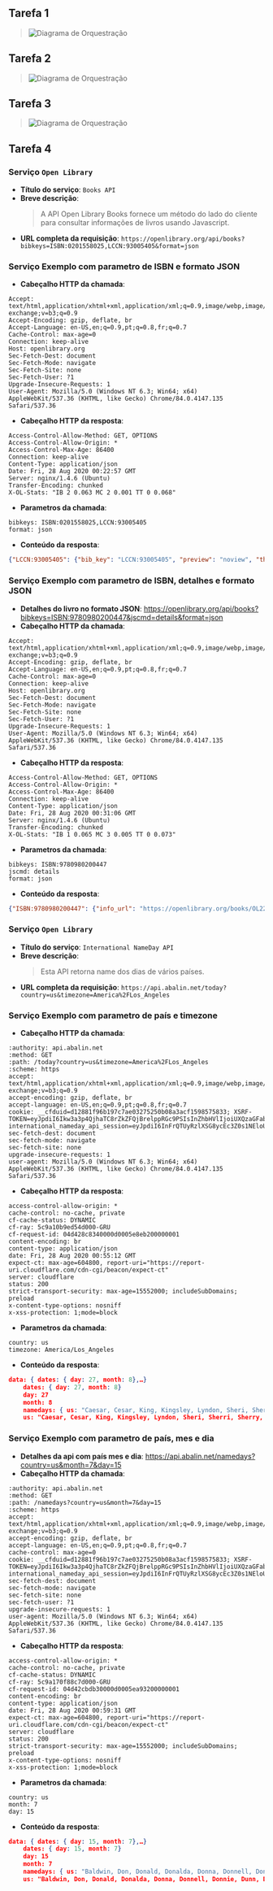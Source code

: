## Tarefa 1
> ![Diagrama de Orquestração](images/componentizacao-negocio.png)

## Tarefa 2
> ![Diagrama de Orquestração](images/componentizacao-tecnico-view.png)

## Tarefa 3
> ![Diagrama de Orquestração](images/componentizacao-tecnico-model.png)

## Tarefa 4

### Serviço `Open Library`
* **Título do serviço**: `Books API`
* **Breve descrição**:
  > A API Open Library Books fornece um método do lado do cliente para consultar informações de livros usando Javascript.
* **URL completa da requisição**: `https://openlibrary.org/api/books?bibkeys=ISBN:0201558025,LCCN:93005405&format=json`

### Serviço Exemplo com parametro de ISBN e formato JSON
* **Cabeçalho HTTP da chamada**:
~~~http
Accept: text/html,application/xhtml+xml,application/xml;q=0.9,image/webp,image/apng,*/*;q=0.8,application/signed-exchange;v=b3;q=0.9
Accept-Encoding: gzip, deflate, br
Accept-Language: en-US,en;q=0.9,pt;q=0.8,fr;q=0.7
Cache-Control: max-age=0
Connection: keep-alive
Host: openlibrary.org
Sec-Fetch-Dest: document
Sec-Fetch-Mode: navigate
Sec-Fetch-Site: none
Sec-Fetch-User: ?1
Upgrade-Insecure-Requests: 1
User-Agent: Mozilla/5.0 (Windows NT 6.3; Win64; x64) AppleWebKit/537.36 (KHTML, like Gecko) Chrome/84.0.4147.135 Safari/537.36
~~~
* **Cabeçalho HTTP da resposta**:
~~~http
Access-Control-Allow-Method: GET, OPTIONS
Access-Control-Allow-Origin: *
Access-Control-Max-Age: 86400
Connection: keep-alive
Content-Type: application/json
Date: Fri, 28 Aug 2020 00:22:57 GMT
Server: nginx/1.4.6 (Ubuntu)
Transfer-Encoding: chunked
X-OL-Stats: "IB 2 0.063 MC 2 0.001 TT 0 0.068"
~~~
* **Parametros da chamada**:
~~~http
bibkeys: ISBN:0201558025,LCCN:93005405
format: json
~~~
* **Conteúdo da resposta**:
~~~json
{"LCCN:93005405": {"bib_key": "LCCN:93005405", "preview": "noview", "thumbnail_url": "https://covers.openlibrary.org/b/id/240726-S.jpg", "preview_url": "https://openlibrary.org/books/OL1397864M/Zen_speaks", "info_url": "https://openlibrary.org/books/OL1397864M/Zen_speaks"}, "ISBN:0201558025": {"bib_key": "ISBN:0201558025", "preview": "restricted", "thumbnail_url": "https://covers.openlibrary.org/b/id/135182-S.jpg", "preview_url": "https://archive.org/details/concretemathemat00grah_444", "info_url": "https://openlibrary.org/books/OL1429049M/Concrete_mathematics"}}
~~~
### Serviço Exemplo com parametro de ISBN, detalhes e formato JSON
* **Detalhes do livro no formato JSON**:
https://openlibrary.org/api/books?bibkeys=ISBN:9780980200447&jscmd=details&format=json
* **Cabeçalho HTTP da chamada**:
~~~http
Accept: text/html,application/xhtml+xml,application/xml;q=0.9,image/webp,image/apng,*/*;q=0.8,application/signed-exchange;v=b3;q=0.9
Accept-Encoding: gzip, deflate, br
Accept-Language: en-US,en;q=0.9,pt;q=0.8,fr;q=0.7
Cache-Control: max-age=0
Connection: keep-alive
Host: openlibrary.org
Sec-Fetch-Dest: document
Sec-Fetch-Mode: navigate
Sec-Fetch-Site: none
Sec-Fetch-User: ?1
Upgrade-Insecure-Requests: 1
User-Agent: Mozilla/5.0 (Windows NT 6.3; Win64; x64) AppleWebKit/537.36 (KHTML, like Gecko) Chrome/84.0.4147.135 Safari/537.36
~~~
* **Cabeçalho HTTP da resposta**:
~~~http
Access-Control-Allow-Method: GET, OPTIONS
Access-Control-Allow-Origin: *
Access-Control-Max-Age: 86400
Connection: keep-alive
Content-Type: application/json
Date: Fri, 28 Aug 2020 00:31:06 GMT
Server: nginx/1.4.6 (Ubuntu)
Transfer-Encoding: chunked
X-OL-Stats: "IB 1 0.065 MC 3 0.005 TT 0 0.073"
~~~
* **Parametros da chamada**:
~~~http
bibkeys: ISBN:9780980200447
jscmd: details
format: json
~~~
* **Conteúdo da resposta**:
~~~json
{"ISBN:9780980200447": {"info_url": "https://openlibrary.org/books/OL22853304M/Slow_reading", "bib_key": "ISBN:9780980200447", "preview_url": "https://archive.org/details/slowreading00mied", "thumbnail_url": "https://covers.openlibrary.org/b/id/5546156-S.jpg", "details": {"number_of_pages": 92, "table_of_contents": [{"level": 0, "label": "", "pagenum": "", "title": "The personal nature of slow reading"}, {"level": 0, "label": "", "pagenum": "", "title": "Slow reading in an information ecology"}, {"level": 0, "label": "", "pagenum": "", "title": "The slow movement and slow reading"}, {"level": 0, "label": "", "pagenum": "", "title": "The psychology of slow reading"}, {"level": 0, "label": "", "pagenum": "", "title": "The practice of slow reading."}], "contributors": [{"role": "Cover Photographs", "name": "C. Ekholm"}], "isbn_10": ["1936117363"], "covers": [5546156], "lc_classifications": ["Z1003 .M58 2009"], "latest_revision": 22, "ocaid": "slowreading00mied", "weight": "1 grams", "source_records": ["marc:marc_loc_updates/v37.i01.records.utf8:4714764:907", "marc:marc_loc_updates/v37.i24.records.utf8:7913973:914", "marc:marc_loc_updates/v37.i30.records.utf8:11406606:914", "ia:slowreading00mied", "marc:marc_openlibraries_sanfranciscopubliclibrary/sfpl_chq_2018_12_24_run04.mrc:135742902:2094"], "title": "Slow reading", "languages": [{"key": "/languages/eng"}], "subjects": ["Books and reading", "Reading"], "publish_country": "mnu", "by_statement": "by John Miedema.", "oclc_numbers": ["297222669"], "type": {"key": "/type/edition"}, "physical_dimensions": "7.81 x 5.06 x 1 inches", "revision": 22, "publishers": ["Litwin Books"], "description": "\"A study of voluntary slow reading from diverse angles\"--Provided by publisher.", "physical_format": "Paperback", "last_modified": {"type": "/type/datetime", "value": "2019-07-16T22:44:09.608703"}, "key": "/books/OL22853304M", "authors": [{"name": "John Miedema", "key": "/authors/OL6548935A"}], "publish_places": ["Duluth, Minn"], "pagination": "80p.", "classifications": {}, "created": {"type": "/type/datetime", "value": "2009-01-07T22:16:11.381678"}, "lccn": ["2008054742"], "notes": "Includes bibliographical references and index.", "identifiers": {"amazon": ["098020044X"], "google": ["4LQU1YwhY6kC"], "goodreads": ["6383507"], "librarything": ["8071257"]}, "isbn_13": ["9780980200447", "9781936117369"], "dewey_decimal_class": ["028/.9"], "local_id": ["urn:sfpl:31223095026424"], "publish_date": "March 2009", "works": [{"key": "/works/OL13694821W"}]}, "preview": "borrow"}}
~~~

### Serviço `Open Library`
* **Título do serviço**: `International NameDay API
`
* **Breve descrição**:
  > Esta API retorna name dos dias de vários países.
* **URL completa da requisição**: `https://api.abalin.net/today?country=us&timezone=America%2FLos_Angeles`

### Serviço Exemplo com parametro de país e timezone
* **Cabeçalho HTTP da chamada**:
~~~http
:authority: api.abalin.net
:method: GET
:path: /today?country=us&timezone=America%2FLos_Angeles
:scheme: https
accept: text/html,application/xhtml+xml,application/xml;q=0.9,image/webp,image/apng,*/*;q=0.8,application/signed-exchange;v=b3;q=0.9
accept-encoding: gzip, deflate, br
accept-language: en-US,en;q=0.9,pt;q=0.8,fr;q=0.7
cookie: __cfduid=d12881f96b197c7ae03275250b08a3acf1598575833; XSRF-TOKEN=eyJpdiI6Ikw3a3p4QjhaTC8rZkZFQjBrelppRGc9PSIsInZhbHVlIjoiUXQzaGFabGlrd1FCR3M5OS9ObWdMSDZTRlRjR3NKVFZNRWRmQkIwckhZYjV6RGpudWxOdjZ5ek1vaHVPN2ZLS2pqQzJBQkhFcXhwZnlONkxTK1B6SlFCcHlmdDZkWWNiTHBmSkN5c1U5a1Q4SjhKRkxWQS9RWkpTQ0ZsWThrVksiLCJtYWMiOiI5MDdjMDBiYjI5NzJlM2M4NTIzNDQwY2QwMWUwODU0OGRiMzAyMjgwYWFhYjNmMGRiZDczZjIxNWE2ODg3YTI4In0%3D; international_nameday_api_session=eyJpdiI6InFrQTUyRzlXSG8ycEc3Z0s1NEloUnc9PSIsInZhbHVlIjoid1hBSzIxZUxyNE54b1ZkaWM1ZURGeC9wNkxScWltME52Vll2Q1hxL0RQRlYxVWlWc0dBdG1SN2Y3S0RKMFNwckZMZ0Vobnc5QXRuUTJLdTE5Z0NsMkVCWUdNWUNIYWk1ekJ5N2U0L29VQ3dTUUNIVWpGeE9kWUlHZzlYTHVpM2wiLCJtYWMiOiI0YWM2YzVmY2Q3NzViNWJhMTQzZGRmZTdjMTZkNGMyYzZlOTg3OTM4YjgyMTlmMDkwNzIxNDVmODBhMDQzOTVhIn0%3D
sec-fetch-dest: document
sec-fetch-mode: navigate
sec-fetch-site: none
upgrade-insecure-requests: 1
user-agent: Mozilla/5.0 (Windows NT 6.3; Win64; x64) AppleWebKit/537.36 (KHTML, like Gecko) Chrome/84.0.4147.135 Safari/537.36
~~~
* **Cabeçalho HTTP da resposta**:
~~~http
access-control-allow-origin: *
cache-control: no-cache, private
cf-cache-status: DYNAMIC
cf-ray: 5c9a10b9ed54d000-GRU
cf-request-id: 04d428c8340000d0005e8eb200000001
content-encoding: br
content-type: application/json
date: Fri, 28 Aug 2020 00:55:12 GMT
expect-ct: max-age=604800, report-uri="https://report-uri.cloudflare.com/cdn-cgi/beacon/expect-ct"
server: cloudflare
status: 200
strict-transport-security: max-age=15552000; includeSubDomains; preload
x-content-type-options: nosniff
x-xss-protection: 1;mode=block
~~~
* **Parametros da chamada**:
~~~http
country: us
timezone: America/Los_Angeles
~~~
* **Conteúdo da resposta**:
~~~json
data: { dates: { day: 27, month: 8},…}
	dates: { day: 27, month: 8}
	day: 27
	month: 8
	namedays: { us: "Caesar, Cesar, King, Kingsley, Lyndon, Sheri, Sherri, Sherry, Sheryl"}
	us: "Caesar, Cesar, King, Kingsley, Lyndon, Sheri, Sherri, Sherry, Sheryl"
~~~
### Serviço Exemplo com parametro de país, mes e dia
* **Detalhes da api com país mes e dia**:
https://api.abalin.net/namedays?country=us&month=7&day=15
* **Cabeçalho HTTP da chamada**:
~~~http
:authority: api.abalin.net
:method: GET
:path: /namedays?country=us&month=7&day=15
:scheme: https
accept: text/html,application/xhtml+xml,application/xml;q=0.9,image/webp,image/apng,*/*;q=0.8,application/signed-exchange;v=b3;q=0.9
accept-encoding: gzip, deflate, br
accept-language: en-US,en;q=0.9,pt;q=0.8,fr;q=0.7
cache-control: max-age=0
cookie: __cfduid=d12881f96b197c7ae03275250b08a3acf1598575833; XSRF-TOKEN=eyJpdiI6Ikw3a3p4QjhaTC8rZkZFQjBrelppRGc9PSIsInZhbHVlIjoiUXQzaGFabGlrd1FCR3M5OS9ObWdMSDZTRlRjR3NKVFZNRWRmQkIwckhZYjV6RGpudWxOdjZ5ek1vaHVPN2ZLS2pqQzJBQkhFcXhwZnlONkxTK1B6SlFCcHlmdDZkWWNiTHBmSkN5c1U5a1Q4SjhKRkxWQS9RWkpTQ0ZsWThrVksiLCJtYWMiOiI5MDdjMDBiYjI5NzJlM2M4NTIzNDQwY2QwMWUwODU0OGRiMzAyMjgwYWFhYjNmMGRiZDczZjIxNWE2ODg3YTI4In0%3D; international_nameday_api_session=eyJpdiI6InFrQTUyRzlXSG8ycEc3Z0s1NEloUnc9PSIsInZhbHVlIjoid1hBSzIxZUxyNE54b1ZkaWM1ZURGeC9wNkxScWltME52Vll2Q1hxL0RQRlYxVWlWc0dBdG1SN2Y3S0RKMFNwckZMZ0Vobnc5QXRuUTJLdTE5Z0NsMkVCWUdNWUNIYWk1ekJ5N2U0L29VQ3dTUUNIVWpGeE9kWUlHZzlYTHVpM2wiLCJtYWMiOiI0YWM2YzVmY2Q3NzViNWJhMTQzZGRmZTdjMTZkNGMyYzZlOTg3OTM4YjgyMTlmMDkwNzIxNDVmODBhMDQzOTVhIn0%3D
sec-fetch-dest: document
sec-fetch-mode: navigate
sec-fetch-site: none
sec-fetch-user: ?1
upgrade-insecure-requests: 1
user-agent: Mozilla/5.0 (Windows NT 6.3; Win64; x64) AppleWebKit/537.36 (KHTML, like Gecko) Chrome/84.0.4147.135 Safari/537.36
~~~
* **Cabeçalho HTTP da resposta**:
~~~http
access-control-allow-origin: *
cache-control: no-cache, private
cf-cache-status: DYNAMIC
cf-ray: 5c9a170f88c7d000-GRU
cf-request-id: 04d42cbdb30000d0005ea93200000001
content-encoding: br
content-type: application/json
date: Fri, 28 Aug 2020 00:59:31 GMT
expect-ct: max-age=604800, report-uri="https://report-uri.cloudflare.com/cdn-cgi/beacon/expect-ct"
server: cloudflare
status: 200
strict-transport-security: max-age=15552000; includeSubDomains; preload
x-content-type-options: nosniff
x-xss-protection: 1;mode=block
~~~
* **Parametros da chamada**:
~~~http
country: us
month: 7
day: 15
~~~
* **Conteúdo da resposta**:
~~~json
data: { dates: { day: 15, month: 7},…}
	dates: { day: 15, month: 7}
	day: 15
	month: 7
	namedays: { us: "Baldwin, Don, Donald, Donalda, Donna, Donnell, Donnie, Dunn, Dunne, Uriel"}
	us: "Baldwin, Don, Donald, Donalda, Donna, Donnell, Donnie, Dunn, Dunne, Uriel"
~~~